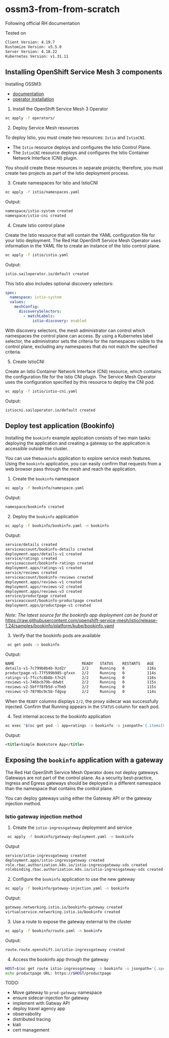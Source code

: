 # ossm3-from-from-scratch
Following official RH documentation

Tested on
```bash
Client Version: 4.19.7
Kustomize Version: v5.5.0
Server Version: 4.18.22
Kubernetes Version: v1.31.11
```

## Installing OpenShift Service Mesh 3 components

Installing OSSM3:
- [documentation](https://docs.redhat.com/en/documentation/red_hat_openshift_service_mesh/3.1/html/installing/index)
- [operator installation](https://docs.redhat.com/en/documentation/red_hat_openshift_service_mesh/3.1/html/installing/ossm-installing-service-mesh#ossm-about-deploying-istio-using-service-mesh-operator_ossm-installing-openshift-service-mesh)

1. Install the OpenShift Service Mesh 3 Operator

```bash
oc apply -f operators/
```

2. Deploy Service Mesh resources

To deploy Istio, you must create two resources: `Istio` and `IstioCNI`.

- The `Istio` resource deploys and configures the Istio Control Plane. 
- The `IstioCNI` resource deploys and configures the Istio Container Network Interface (CNI) plugin. 

You should create these resources in separate projects; therefore, you must create two projects as part of the Istio deployment process.

3. Create namespaces for Istio and IstioCNI

```bash
oc apply -f istio/namespaces.yaml
```

Output:
```bash
namespace/istio-system created
namespace/istio-cni created
```

4. Create Istio control plane

Create the Istio resource that will contain the YAML configuration file for your Istio deployment. The Red Hat OpenShift Service Mesh Operator uses information in the YAML file to create an instance of the Istio control plane.

```bash
oc apply -f istio/istio.yaml     
```
Output:
```bash
istio.sailoperator.io/default created
```

This Istio also includes optional discovery selectors:
```yaml
spec:
  namespace: istio-system
  values:
    meshConfig:
      discoverySelectors:
        - matchLabels:
            istio-discovery: enabled
```

With discovery selectors, the mesh administrator can control which namespaces the control plane can access. By using a Kubernetes label selector, the administrator sets the criteria for the namespaces visible to the control plane, excluding any namespaces that do not match the specified criteria.

5. Create IstioCNI

Create an Istio Container Network Interface (CNI) resource, which contains the configuration file for the Istio CNI plugin. The Service Mesh Operator uses the configuration specified by this resource to deploy the CNI pod.


```bash
oc apply -f istio/istio-cni.yaml  
```

Output:
```bash
istiocni.sailoperator.io/default created
```

## Deploy test application (Bookinfo)

Installing the `bookinfo` example application consists of two main tasks: deploying the application and creating a gateway so the application is accessible outside the cluster.

You can use the`bookinfo` application to explore service mesh features. Using the `bookinfo` application, you can easily confirm that requests from a web browser pass through the mesh and reach the application.

1. Create the `bookinfo` namespace

```bash
oc apply -f bookinfo/namespace.yaml   
```

Output:
```bash
namespace/bookinfo created
```

2. Deploy the `bookinfo` application

```bash
oc apply -f bookinfo/bookinfo.yaml -n bookinfo 
```

Output:
```bash
service/details created
serviceaccount/bookinfo-details created
deployment.apps/details-v1 created
service/ratings created
serviceaccount/bookinfo-ratings created
deployment.apps/ratings-v1 created
service/reviews created
serviceaccount/bookinfo-reviews created
deployment.apps/reviews-v1 created
deployment.apps/reviews-v2 created
deployment.apps/reviews-v3 created
service/productpage created
serviceaccount/bookinfo-productpage created
deployment.apps/productpage-v1 created
```

*Note: The latest source for the bookinfo app deployment can be found at* 
https://raw.githubusercontent.com/openshift-service-mesh/istio/release-1.24/samples/bookinfo/platform/kube/bookinfo.yaml

3. Verify that the bookinfo pods are available

```bash
 oc get pods -n bookinfo 
```

Output:
```bash
NAME                              READY   STATUS    RESTARTS   AGE
details-v1-7c799b8b4b-9zd2r       2/2     Running   0          116s
productpage-v1-77f599b985-gfxxn   2/2     Running   0          114s
ratings-v1-7fccfc8b8b-t7n2t       2/2     Running   0          116s
reviews-v1-746bcb79b-ddwbt        2/2     Running   0          115s
reviews-v2-5bfff8fb5d-v7hm5       2/2     Running   0          115s
reviews-v3-7879bc9c5b-fdgvp       2/2     Running   0          114s
```
When the `READY` columns displays `2/2`, the proxy sidecar was successfully injected. Confirm that Running appears in the `STATUS` column for each pod.

4. Test internal access to the bookinfo application

```bash
oc exec "$(oc get pod -l app=ratings -n bookinfo -o jsonpath='{.items[0].metadata.name}')" -c ratings -n bookinfo -- curl -sS productpage:9080/productpage | grep -o "<title>.*</title>"
```

Output:
```html
<title>Simple Bookstore App</title>
```

## Exposing the `bookinfo` application with a gateway

The Red Hat OpenShift Service Mesh Operator does not deploy gateways. Gateways are not part of the control plane. As a security best-practice, Ingress and Egress gateways should be deployed in a different namespace than the namespace that contains the control plane.

You can deploy gateways using either the Gateway API or the gateway injection method.

### Istio gateway injection method

1. Create the `istio-ingressgateway` deployment and service

```bash
 oc apply -f bookinfo/gateway-deployment.yaml -n bookinfo 
 ```

 Output
 ```bash
service/istio-ingressgateway created
deployment.apps/istio-ingressgateway created
role.rbac.authorization.k8s.io/istio-ingressgateway-sds created
rolebinding.rbac.authorization.k8s.io/istio-ingressgateway-sds created
```

2. Configure the `bookinfo` application to use the new gateway

```bash
oc apply -f bookinfo/gateway-injection.yaml -n bookinfo 
```

Output:
```bash
gateway.networking.istio.io/bookinfo-gateway created
virtualservice.networking.istio.io/bookinfo created
```

3. Use a route to expose the gateway external to the cluster

```bash
oc apply -f bookinfo/route.yaml -n bookinfo
```

Output:
```bash
route.route.openshift.io/istio-ingressgateway created
```

4. Access the bookinfo app through the gateway

```bash
HOST=$(oc get route istio-ingressgateway -n bookinfo -o jsonpath='{.spec.host}')
echo productpage URL: https://$HOST/productpage
```

TODO: 
- Move gateway to `prod-gateway` namespace
- ensure sidecar-injection for gateway
- implement with Gatway API
- deploy travel agency app
- observabolity
- distributed tracing
- kiali
- cert management